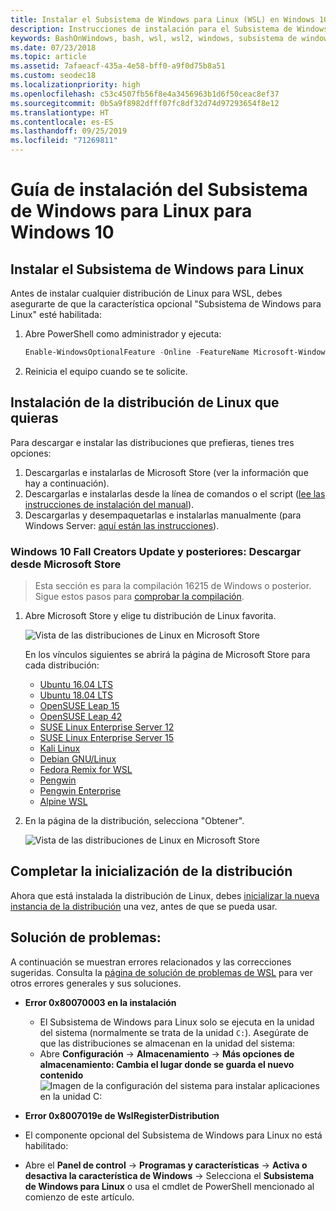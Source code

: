```yaml
---
title: Instalar el Subsistema de Windows para Linux (WSL) en Windows 10
description: Instrucciones de instalación para el Subsistema de Windows para Linux en Windows 10.
keywords: BashOnWindows, bash, wsl, wsl2, windows, subsistema de windows para linux, windowssubsystem, ubuntu, debian, suse, windows 10, instalación
ms.date: 07/23/2018
ms.topic: article
ms.assetid: 7afaeacf-435a-4e58-bff0-a9f0d75b8a51
ms.custom: seodec18
ms.localizationpriority: high
ms.openlocfilehash: c53c4507fb56f8e4a3456963b1d6f50ceac8ef37
ms.sourcegitcommit: 0b5a9f8982dfff07fc8df32d74d97293654f8e12
ms.translationtype: HT
ms.contentlocale: es-ES
ms.lasthandoff: 09/25/2019
ms.locfileid: "71269811"
---
```

# <a name="windows-subsystem-for-linux-installation-guide-for-windows-10"></a>Guía de instalación del Subsistema de Windows para Linux para Windows 10

## <a name="install-the-windows-subsystem-for-linux"></a>Instalar el Subsistema de Windows para Linux

Antes de instalar cualquier distribución de Linux para WSL, debes asegurarte de que la característica opcional "Subsistema de Windows para Linux" esté habilitada:

1. Abre PowerShell como administrador y ejecuta:
    ```powershell
    Enable-WindowsOptionalFeature -Online -FeatureName Microsoft-Windows-Subsystem-Linux
    ```

2. Reinicia el equipo cuando se te solicite.

## <a name="install-your-linux-distribution-of-choice"></a>Instalación de la distribución de Linux que quieras
Para descargar e instalar las distribuciones que prefieras, tienes tres opciones:
1. Descargarlas e instalarlas de Microsoft Store (ver la información que hay a continuación).
1. Descargarlas e instalarlas desde la línea de comandos o el script ([lee las instrucciones de instalación del manual](install-manual.md)).
1. Descargarlas y desempaquetarlas e instalarlas manualmente (para Windows Server: [aquí están las instrucciones](install-on-server.md)).

### <a name="windows-10-fall-creators-update-and-later-install-from-the-microsoft-store"></a>Windows 10 Fall Creators Update y posteriores: Descargar desde Microsoft Store

> Esta sección es para la compilación 16215 de Windows o posterior.  Sigue estos pasos para [comprobar la compilación](troubleshooting.md#check-your-build-number). 

1. Abre Microsoft Store y elige tu distribución de Linux favorita.

    ![Vista de las distribuciones de Linux en Microsoft Store](media/store.png)

    En los vínculos siguientes se abrirá la página de Microsoft Store para cada distribución:

    * [Ubuntu 16.04 LTS](https://www.microsoft.com/store/apps/9pjn388hp8c9)
    * [Ubuntu 18.04 LTS](https://www.microsoft.com/store/apps/9N9TNGVNDL3Q)
    * [OpenSUSE Leap 15](https://www.microsoft.com/store/apps/9n1tb6fpvj8c)
    * [OpenSUSE Leap 42](https://www.microsoft.com/store/apps/9njvjts82tjx)
    * [SUSE Linux Enterprise Server 12](https://www.microsoft.com/store/apps/9p32mwbh6cns)
    * [SUSE Linux Enterprise Server 15](https://www.microsoft.com/store/apps/9pmw35d7fnlx)
    * [Kali Linux](https://www.microsoft.com/store/apps/9PKR34TNCV07)
    * [Debian GNU/Linux](https://www.microsoft.com/store/apps/9MSVKQC78PK6)
    * [Fedora Remix for WSL](https://www.microsoft.com/store/apps/9n6gdm4k2hnc)
    * [Pengwin](https://www.microsoft.com/store/apps/9NV1GV1PXZ6P)
    * [Pengwin Enterprise](https://www.microsoft.com/store/apps/9N8LP0X93VCP)
    * [Alpine WSL](https://www.microsoft.com/store/apps/9p804crf0395)

1. En la página de la distribución, selecciona "Obtener".

    ![Vista de las distribuciones de Linux en Microsoft Store](media/UbuntuStore.png)

## <a name="complete-initialization-of-your-distro"></a>Completar la inicialización de la distribución
Ahora que está instalada la distribución de Linux, debes [inicializar la nueva instancia de la distribución](initialize-distro.md) una vez, antes de que se pueda usar.

## <a name="troubleshooting"></a>Solución de problemas: 

A continuación se muestran errores relacionados y las correcciones sugeridas. Consulta la [página de solución de problemas de WSL](troubleshooting.md) para ver otros errores generales y sus soluciones.

* **Error 0x80070003 en la instalación**
    * El Subsistema de Windows para Linux solo se ejecuta en la unidad del sistema (normalmente se trata de la unidad `C:`). Asegúrate de que las distribuciones se almacenan en la unidad del sistema:  
    * Abre **Configuración** -> **Almacenamiento** -> **Más opciones de almacenamiento: Cambia el lugar donde se guarda el nuevo contenido**
    ![Imagen de la configuración del sistema para instalar aplicaciones en la unidad C:](media/AppStorage.png)
    
    
 * **Error 0x8007019e de WslRegisterDistribution**   
  * El componente opcional del Subsistema de Windows para Linux no está habilitado: 
   * Abre el **Panel de control** -> **Programas y características** -> **Activa o desactiva la característica de Windows** -> Selecciona el **Subsistema de Windows para Linux** o usa el cmdlet de PowerShell mencionado al comienzo de este artículo.
